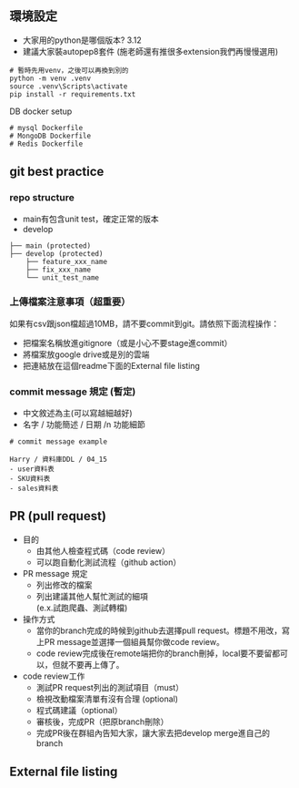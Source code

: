 ## 環境設定

- 大家用的python是哪個版本? 3.12
- 建議大家裝autopep8套件 (施老師還有推很多extension我們再慢慢選用)


```
# 暫時先用venv，之後可以再換到別的
python -m venv .venv
source .venv\Scripts\activate
pip install -r requirements.txt
```

DB docker setup
```
# mysql Dockerfile
# MongoDB Dockerfile
# Redis Dockerfile
```




## git best practice
### repo structure
- main有包含unit test，確定正常的版本
- develop 
```
├── main (protected)
├── develop (protected)
    ├── feature_xxx_name
    ├── fix_xxx_name
    └── unit_test_name
```
### 上傳檔案注意事項（超重要）
如果有csv跟json檔超過10MB，請不要commit到git。請依照下面流程操作：
- 把檔案名稱放進gitignore（或是小心不要stage進commit）
- 將檔案放google drive或是別的雲端
- 把連結放在這個readme下面的External file listing

### commit message 規定 (暫定)
- 中文敘述為主(可以寫越細越好)
- 名字 / 功能簡述 / 日期 /n 功能細節
```
# commit message example

Harry / 資料庫DDL / 04_15
- user資料表
- SKU資料表
- sales資料表
```

## PR (pull request)

- 目的
    - 由其他人檢查程式碼（code review）
    - 可以跑自動化測試流程（github action）
- PR message 規定
    - 列出修改的檔案
    - 列出建議其他人幫忙測試的細項 
   <br>(e.x.試跑爬蟲、測試轉檔)</br>
- 操作方式
    - 當你的branch完成的時候到github去選擇pull request。標題不用改，寫上PR message並選擇一個組員幫你做code review。
    - code review完成後在remote端把你的branch刪掉，local要不要留都可以，但就不要再上傳了。
- code review工作
    - 測試PR request列出的測試項目（must）
    - 檢視改動檔案清單有沒有合理 (optional)
    - 程式碼建議（optional）
    - 審核後，完成PR（把原branch刪除）
    - 完成PR後在群組內告知大家，讓大家去把develop merge進自己的branch

## External file listing
